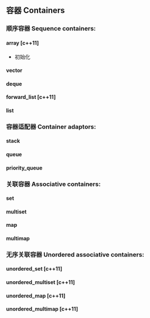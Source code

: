 ## 容器 Containers
### 顺序容器 Sequence containers:

#### array [c++11]
+ 初始化

#### vector
#### deque
#### forward_list  [c++11]
#### list 

### 容器适配器 Container adaptors:

#### stack
#### queue
#### priority_queue

### 关联容器 Associative containers:

#### set
#### multiset
#### map
#### multimap

### 无序关联容器 Unordered associative containers:

#### unordered_set  [c++11]
#### unordered_multiset  [c++11]
#### unordered_map [c++11]
#### unordered_multimap  [c++11]
